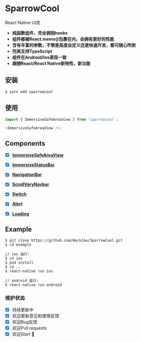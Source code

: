 # SparrowCool

React Native UI库

* **纯函数组件，完全拥抱hooks**
* **组件都被React.memo()包裹在内，会拥有更好的性能**
* **含有丰富的参数，不管是高度自定义还是快速开发，都可随心所欲**
* **完美支持TypeScript**
* **组件在Android/Ios表现一致**
* **跟随React/React Native新特性，新功能**

## 安装

``` shell
$ yarn add sparrowcool
```

## 使用
``` javascript
import { ImmersiveSafeAreaView } from 'sparrowcool';

<ImmersiveSafeAreaView />;
```

## Components 

- [x] [**ImmersiveSafeAreaView**]()

- [x] [**ImmersiveStatusBar**]()

- [x] [**NavigationBar**]()

- [x] [**ScrollVaryNavbar**]()

- [x] [**Switch**]()

- [x] [**Alert**]()

- [x] [**Loading**]()

## Example

``` shell
$ git clone https://github.com/HackJoe/SparrowCool.git
$ cd example

// ios 运行:
$ cd ios
$ pod install
$ cd ..
$ react-native run ios

// android 运行:
$ react-native run android
```

### 维护状态
- [x] 持续更新中
- [x] 欢迎更新意见和使用反馈
- [x] 欢迎Bug反馈
- [x] 欢迎Pull requests 
- [x] 欢迎Start 🌟
